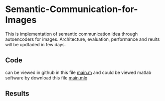 # Semantic-Communication-for-Images
This is implementation of semantic communication idea through autoencoders for images.
Architecture, evaluation, performance and reults will be updtaded in few days.
## Code
can be viewed in github in this file [main.m](https://github.com/saiklonarch/Semantic-Communication-for-Images/blob/main/main.m) 
and could be viewed matlab software by download this file [main.mlx](https://github.com/saiklonarch/Semantic-Communication-for-Images/blob/main/main.mlx)
## Results
